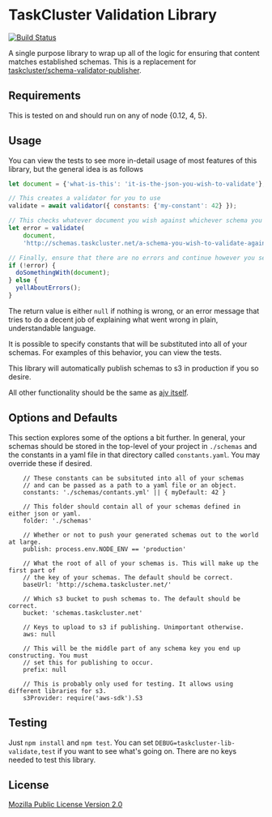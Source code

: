 TaskCluster Validation Library
==============================

[![Build Status](https://travis-ci.org/taskcluster/taskcluster-lib-validate.svg?branch=master)](https://travis-ci.org/taskcluster/taskcluster-lib-validate)

A single purpose library to wrap up all of the logic for ensuring that
content matches established schemas. This is a replacement for
[taskcluster/schema-validator-publisher](https://github.com/taskcluster/schema-validator-publisher/blob/master/package.json).


Requirements
------------

This is tested on and should run on any of node {0.12, 4, 5}.

Usage
-----

You can view the tests to see more in-detail usage of most features of this library, but the general idea is as follows

```javascript
let document = {'what-is-this': 'it-is-the-json-you-wish-to-validate'};

// This creates a validator for you to use
validate = await validator({ constants: {'my-constant': 42} });

// This checks whatever document you wish against whichever schema you wish
let error = validate(
    document,
    'http://schemas.taskcluster.net/a-schema-you-wish-to-validate-against');

// Finally, ensure that there are no errors and continue however you see fit
if (!error) {
  doSomethingWith(document);
} else {
  yellAboutErrors();
}
```

The return value is either `null` if nothing is wrong, or an error message that tries to
do a decent job of explaining what went wrong in plain, understandable language.

It is possible to specify constants that will be substituted into all of your schemas.
For examples of this behavior, you can view the tests.

This library will automatically publish schemas to s3 in production if you so desire.

All other functionality should be the same as [ajv itself](https://www.npmjs.com/package/ajv).

Options and Defaults
--------------------

This section explores some of the options a bit further. In general, your schemas should be
stored in the top-level of your project in `./schemas` and the constants in a yaml file in
that directory called `constants.yaml`. You may override these if desired.

```
    // These constants can be subsituted into all of your schemas
    // and can be passed as a path to a yaml file or an object.
    constants: './schemas/contants.yml' || { myDefault: 42 }

    // This folder should contain all of your schemas defined in either json or yaml.
    folder: './schemas'

    // Whether or not to push your generated schemas out to the world at large.
    publish: process.env.NODE_ENV == 'production'

    // What the root of all of your schemas is. This will make up the first part of
    // the key of your schemas. The default should be correct.
    baseUrl: 'http://schema.taskcluster.net/'

    // Which s3 bucket to push schemas to. The default should be correct.
    bucket: 'schemas.taskcluster.net'

    // Keys to upload to s3 if publishing. Unimportant otherwise.
    aws: null

    // This will be the middle part of any schema key you end up constructing. You must
    // set this for publishing to occur.
    prefix: null

    // This is probably only used for testing. It allows using different libraries for s3.
    s3Provider: require('aws-sdk').S3
```

Testing
-------

Just `npm install` and `npm test`. You can set `DEBUG=taskcluster-lib-validate,test` if you want to see what's going on.
There are no keys needed to test this library.

License
-------

[Mozilla Public License Version 2.0](https://github.com/taskcluster/taskcluster-lib-validate/blob/master/LICENSE)
